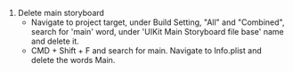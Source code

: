 1. Delete main storyboard
    - Navigate to project target, under Build Setting, "All" and "Combined", search for 'main' word, under 'UIKit Main Storyboard file base' name and delete it.
    - CMD + Shift + F and search for main. Navigate to Info.plist and delete the words Main.
    
